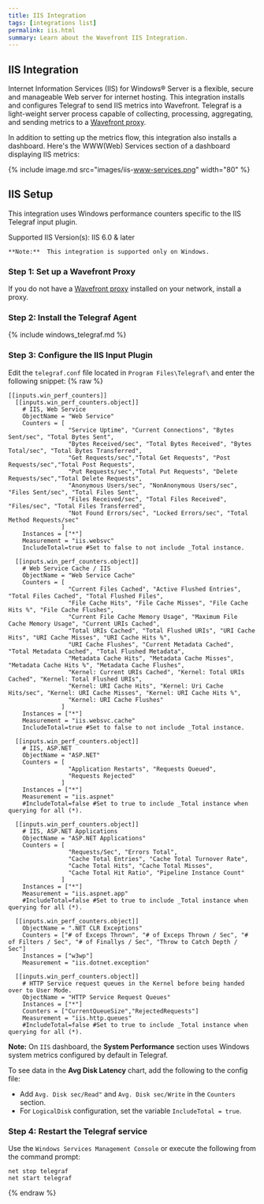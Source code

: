 ```yaml
---
title: IIS Integration
tags: [integrations list]
permalink: iis.html
summary: Learn about the Wavefront IIS Integration.
---
```

## IIS Integration

Internet Information Services (IIS) for Windows® Server is a flexible, secure and manageable Web server for internet hosting.
This integration installs and configures Telegraf to send IIS metrics into Wavefront. Telegraf is a light-weight server process capable of collecting, processing, aggregating, and sending metrics to a [Wavefront proxy](https://docs.wavefront.com/proxies.html).

In addition to setting up the metrics flow, this integration also installs a dashboard. Here's the WWW(Web) Services section of a dashboard displaying IIS metrics:

{% include image.md src="images/iis-www-services.png" width="80" %}

## IIS Setup

This integration uses Windows performance counters specific to the IIS Telegraf input plugin.



Supported IIS Version(s): IIS 6.0 & later

    **Note:**  This integration is supported only on Windows.

### Step 1: Set up a Wavefront Proxy

If you do not have a [Wavefront proxy](https://docs.wavefront.com/proxies.html) installed on your network, install a proxy.

### Step 2: Install the Telegraf Agent

{% include windows_telegraf.md %}

### Step 3: Configure the IIS Input Plugin

Edit the `telegraf.conf` file located in `Program Files\Telegraf\` and enter the following snippet:
{% raw %}
   ```
   [[inputs.win_perf_counters]]
     [[inputs.win_perf_counters.object]]
       # IIS, Web Service
       ObjectName = "Web Service"
       Counters = [
                    "Service Uptime", "Current Connections", "Bytes Sent/sec", "Total Bytes Sent",
                    "Bytes Received/sec", "Total Bytes Received", "Bytes Total/sec", "Total Bytes Transferred",
                    "Get Requests/sec","Total Get Requests", "Post Requests/sec","Total Post Requests",
                    "Put Requests/sec","Total Put Requests", "Delete Requests/sec","Total Delete Requests",
                    "Anonymous Users/sec", "NonAnonymous Users/sec", "Files Sent/sec", "Total Files Sent",
                    "Files Received/sec", "Total Files Received", "Files/sec", "Total Files Transferred",
                    "Not Found Errors/sec", "Locked Errors/sec", "Total Method Requests/sec"
                  ]
       Instances = ["*"]
       Measurement = "iis.websvc"
       IncludeTotal=true #Set to false to not include _Total instance.

     [[inputs.win_perf_counters.object]]
       # Web Service Cache / IIS
       ObjectName = "Web Service Cache"
       Counters = [
                    "Current Files Cached", "Active Flushed Entries", "Total Files Cached", "Total Flushed Files",
                    "File Cache Hits", "File Cache Misses", "File Cache Hits %", "File Cache Flushes",
                    "Current File Cache Memory Usage", "Maximum File Cache Memory Usage", "Current URIs Cached",
                    "Total URIs Cached", "Total Flushed URIs", "URI Cache Hits", "URI Cache Misses", "URI Cache Hits %",
                    "URI Cache Flushes", "Current Metadata Cached", "Total Metadata Cached", "Total Flushed Metadata",
                    "Metadata Cache Hits", "Metadata Cache Misses", "Metadata Cache Hits %", "Metadata Cache Flushes",
                    "Kernel: Current URIs Cached", "Kernel: Total URIs Cached", "Kernel: Total Flushed URIs",
                    "Kernel: URI Cache Hits", "Kernel: Uri Cache Hits/sec", "Kernel: URI Cache Misses", "Kernel: URI Cache Hits %",
                    "Kernel: URI Cache Flushes"
                  ]
       Instances = ["*"]
       Measurement = "iis.websvc.cache"
       IncludeTotal=true #Set to false to not include _Total instance.

     [[inputs.win_perf_counters.object]]
       # IIS, ASP.NET
       ObjectName = "ASP.NET"
       Counters = [
                    "Application Restarts", "Requests Queued",
                    "Requests Rejected"
                  ]
       Instances = ["*"]
       Measurement = "iis.aspnet"
       #IncludeTotal=false #Set to true to include _Total instance when querying for all (*).

     [[inputs.win_perf_counters.object]]
       # IIS, ASP.NET Applications
       ObjectName = "ASP.NET Applications"
       Counters = [
                    "Requests/Sec", "Errors Total",
                    "Cache Total Entries", "Cache Total Turnover Rate",
                    "Cache Total Hits", "Cache Total Misses",
                    "Cache Total Hit Ratio", "Pipeline Instance Count"
                  ]
       Instances = ["*"]
       Measurement = "iis.aspnet.app"
       #IncludeTotal=false #Set to true to include _Total instance when querying for all (*).

     [[inputs.win_perf_counters.object]]
       ObjectName = ".NET CLR Exceptions"
       Counters = ["# of Exceps Thrown", "# of Exceps Thrown / Sec", "# of Filters / Sec", "# of Finallys / Sec", "Throw to Catch Depth / Sec"]
       Instances = ["w3wp"]
       Measurement = "iis.dotnet.exception"

     [[inputs.win_perf_counters.object]]
       # HTTP Service request queues in the Kernel before being handed over to User Mode.
       ObjectName = "HTTP Service Request Queues"
       Instances = ["*"]
       Counters = ["CurrentQueueSize","RejectedRequests"]
       Measurement = "iis.http.queues"
       #IncludeTotal=false #Set to true to include _Total instance when querying for all (*).
   ```
   
**Note:** On `IIS` dashboard, the **System Performance** section uses Windows system metrics configured by default in Telegraf. 

To see data in the **Avg Disk Latency** chart, add the following to the config file: 
* Add `Avg. Disk sec/Read"` and `Avg. Disk sec/Write` in the `Counters` section.
* For `LogicalDisk` configuration, set the variable `IncludeTotal = true`.

### Step 4: Restart the Telegraf service

Use the `Windows Services Management Console` or execute the following from the command prompt:

   ```
   net stop telegraf
   net start telegraf
   ```
{% endraw %}


